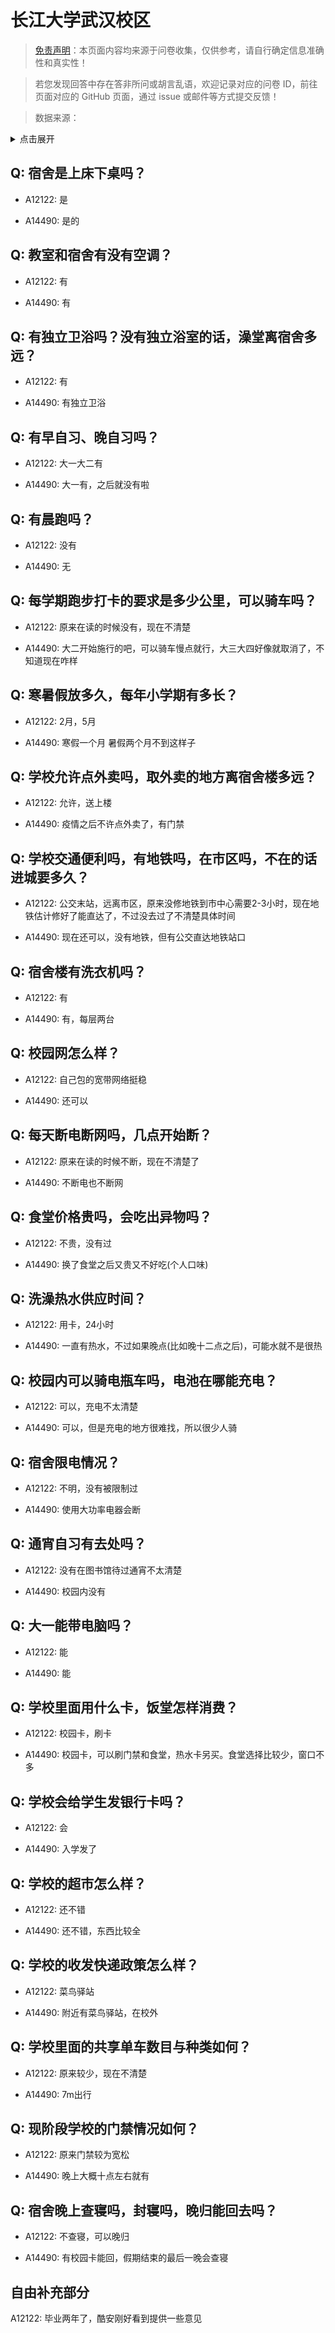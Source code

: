 # 长江大学武汉校区

> [免责声明](https://colleges.chat/#_3)：本页面内容均来源于问卷收集，仅供参考，请自行确定信息准确性和真实性！

> 若您发现回答中存在答非所问或胡言乱语，欢迎记录对应的问卷 ID，前往页面对应的 GitHub 页面，通过 issue 或邮件等方式提交反馈！

> 数据来源：

<details><summary>点击展开</summary>
<ul>
<li>A12122: 匿名 (2022 年 06 月)</li>
<li>A14490: 匿名 (2022 年 07 月)</li>
</ul>
</details>

## Q: 宿舍是上床下桌吗？

- A12122: 是

- A14490: 是的

## Q: 教室和宿舍有没有空调？

- A12122: 有

- A14490: 有

## Q: 有独立卫浴吗？没有独立浴室的话，澡堂离宿舍多远？

- A12122: 有

- A14490: 有独立卫浴

## Q: 有早自习、晚自习吗？

- A12122: 大一大二有

- A14490: 大一有，之后就没有啦

## Q: 有晨跑吗？

- A12122: 没有

- A14490: 无

## Q: 每学期跑步打卡的要求是多少公里，可以骑车吗？

- A12122: 原来在读的时候没有，现在不清楚

- A14490: 大二开始施行的吧，可以骑车慢点就行，大三大四好像就取消了，不知道现在咋样

## Q: 寒暑假放多久，每年小学期有多长？

- A12122: 2月，5月

- A14490: 寒假一个月 暑假两个月不到这样子

## Q: 学校允许点外卖吗，取外卖的地方离宿舍楼多远？

- A12122: 允许，送上楼

- A14490: 疫情之后不许点外卖了，有门禁

## Q: 学校交通便利吗，有地铁吗，在市区吗，不在的话进城要多久？

- A12122: 公交末站，远离市区，原来没修地铁到市中心需要2-3小时，现在地铁估计修好了能直达了，不过没去过了不清楚具体时间

- A14490: 现在还可以，没有地铁，但有公交直达地铁站口

## Q: 宿舍楼有洗衣机吗？

- A12122: 有

- A14490: 有，每层两台

## Q: 校园网怎么样？

- A12122: 自己包的宽带网络挺稳

- A14490: 还可以

## Q: 每天断电断网吗，几点开始断？

- A12122: 原来在读的时候不断，现在不清楚了

- A14490: 不断电也不断网

## Q: 食堂价格贵吗，会吃出异物吗？

- A12122: 不贵，没有过

- A14490: 换了食堂之后又贵又不好吃(个人口味)

## Q: 洗澡热水供应时间？

- A12122: 用卡，24小时

- A14490: 一直有热水，不过如果晚点(比如晚十二点之后)，可能水就不是很热

## Q: 校园内可以骑电瓶车吗，电池在哪能充电？

- A12122: 可以，充电不太清楚

- A14490: 可以，但是充电的地方很难找，所以很少人骑

## Q: 宿舍限电情况？

- A12122: 不明，没有被限制过

- A14490: 使用大功率电器会断

## Q: 通宵自习有去处吗？

- A12122: 没有在图书馆待过通宵不太清楚

- A14490: 校园内没有

## Q: 大一能带电脑吗？

- A12122: 能

- A14490: 能

## Q: 学校里面用什么卡，饭堂怎样消费？

- A12122: 校园卡，刷卡

- A14490: 校园卡，可以刷门禁和食堂，热水卡另买。食堂选择比较少，窗口不多

## Q: 学校会给学生发银行卡吗？

- A12122: 会

- A14490: 入学发了

## Q: 学校的超市怎么样？

- A12122: 还不错

- A14490: 还不错，东西比较全

## Q: 学校的收发快递政策怎么样？

- A12122: 菜鸟驿站

- A14490: 附近有菜鸟驿站，在校外

## Q: 学校里面的共享单车数目与种类如何？

- A12122: 原来较少，现在不清楚

- A14490: 7m出行

## Q: 现阶段学校的门禁情况如何？

- A12122: 原来门禁较为宽松

- A14490: 晚上大概十点左右就有

## Q: 宿舍晚上查寝吗，封寝吗，晚归能回去吗？

- A12122: 不查寝，可以晚归

- A14490: 有校园卡能回，假期结束的最后一晚会查寝

## 自由补充部分

A12122: 毕业两年了，酷安刚好看到提供一些意见
